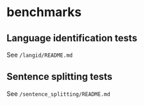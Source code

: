# benchmarks

## Language identification tests
See `/langid/README.md`

## Sentence splitting tests
See `/sentence_splitting/README.md`
